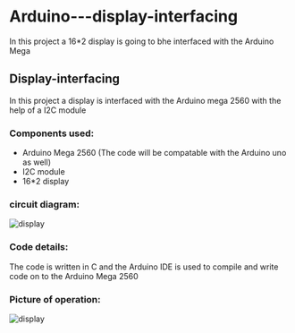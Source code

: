 # Arduino---display-interfacing
In this project a 16*2 display is going to bhe interfaced with the Arduino Mega

## Display-interfacing
In this project a display is interfaced with the Arduino mega 2560 with the help of a I2C module



### Components used:
* Arduino Mega 2560 (The code will be compatable with the Arduino uno as well)
* I2C module
* 16*2 display



### circuit diagram: 
![display](https://user-images.githubusercontent.com/86454491/187486518-2e38d84a-f4ca-4aa8-a0d1-14bcc4f787be.png)


### Code details:
The code is written in C and the Arduino IDE is used to compile and write code on to the Arduino Mega 2560 

### Picture of operation:
![display](https://user-images.githubusercontent.com/86454491/187851809-4ff63527-6a05-48ce-9f4d-9beec509ee59.jpeg)
